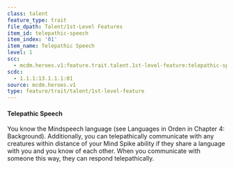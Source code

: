 ```yaml
---
class: talent
feature_type: trait
file_dpath: Talent/1st-Level Features
item_id: telepathic-speech
item_index: '01'
item_name: Telepathic Speech
level: 1
scc:
  - mcdm.heroes.v1:feature.trait.talent.1st-level-feature:telepathic-speech
scdc:
  - 1.1.1:13.1.1.1:01
source: mcdm.heroes.v1
type: feature/trait/talent/1st-level-feature
---
```


#### Telepathic Speech

You know the Mindspeech language (see Languages in Orden in Chapter 4: Background). Additionally, you can telepathically communicate with any creatures within distance of your Mind Spike ability if they share a language with you and you know of each other. When you communicate with someone this way, they can respond telepathically.
